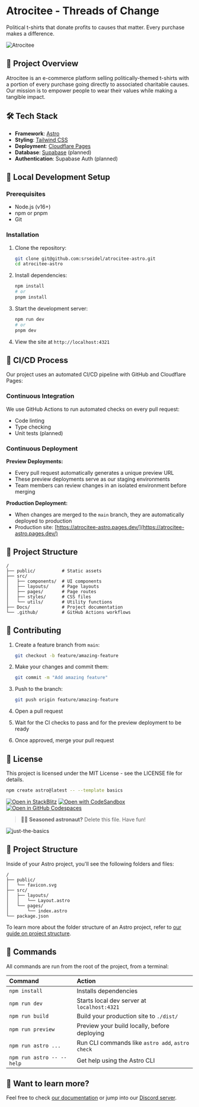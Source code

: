 # Atrocitee - Threads of Change

Political t-shirts that donate profits to causes that matter. Every purchase makes a difference.

![Atrocitee](https://4480144f.atrocitee-astro.pages.dev/images/atrocitee-logo.svg)

## 🚀 Project Overview

Atrocitee is an e-commerce platform selling politically-themed t-shirts with a portion of every purchase going directly to associated charitable causes. Our mission is to empower people to wear their values while making a tangible impact.

## 🛠️ Tech Stack

- **Framework**: [Astro](https://astro.build/)
- **Styling**: [Tailwind CSS](https://tailwindcss.com/)
- **Deployment**: [Cloudflare Pages](https://pages.cloudflare.com/)
- **Database**: [Supabase](https://supabase.com/) (planned)
- **Authentication**: Supabase Auth (planned)

## 🔧 Local Development Setup

### Prerequisites

- Node.js (v16+)
- npm or pnpm
- Git

### Installation

1. Clone the repository:
   ```bash
   git clone git@github.com:srseidel/atrocitee-astro.git
   cd atrocitee-astro
   ```

2. Install dependencies:
   ```bash
   npm install
   # or
   pnpm install
   ```

3. Start the development server:
   ```bash
   npm run dev
   # or
   pnpm dev
   ```

4. View the site at `http://localhost:4321`

## 🔄 CI/CD Process

Our project uses an automated CI/CD pipeline with GitHub and Cloudflare Pages:

### Continuous Integration

We use GitHub Actions to run automated checks on every pull request:
- Code linting
- Type checking
- Unit tests (planned)

### Continuous Deployment

**Preview Deployments:**
- Every pull request automatically generates a unique preview URL
- These preview deployments serve as our staging environments
- Team members can review changes in an isolated environment before merging

**Production Deployment:**
- When changes are merged to the `main` branch, they are automatically deployed to production
- Production site: [https://atrocitee-astro.pages.dev/](https://atrocitee-astro.pages.dev/)

## 📁 Project Structure

```
/
├── public/          # Static assets
├── src/
│   ├── components/  # UI components
│   ├── layouts/     # Page layouts
│   ├── pages/       # Page routes
│   ├── styles/      # CSS files
│   └── utils/       # Utility functions
├── Docs/            # Project documentation
└── .github/         # GitHub Actions workflows
```

## 🤝 Contributing

1. Create a feature branch from `main`:
   ```bash
   git checkout -b feature/amazing-feature
   ```

2. Make your changes and commit them:
   ```bash
   git commit -m "Add amazing feature"
   ```

3. Push to the branch:
   ```bash
   git push origin feature/amazing-feature
   ```

4. Open a pull request

5. Wait for the CI checks to pass and for the preview deployment to be ready

6. Once approved, merge your pull request

## 📝 License

This project is licensed under the MIT License - see the LICENSE file for details.

```sh
npm create astro@latest -- --template basics
```

[![Open in StackBlitz](https://developer.stackblitz.com/img/open_in_stackblitz.svg)](https://stackblitz.com/github/withastro/astro/tree/latest/examples/basics)
[![Open with CodeSandbox](https://assets.codesandbox.io/github/button-edit-lime.svg)](https://codesandbox.io/p/sandbox/github/withastro/astro/tree/latest/examples/basics)
[![Open in GitHub Codespaces](https://github.com/codespaces/badge.svg)](https://codespaces.new/withastro/astro?devcontainer_path=.devcontainer/basics/devcontainer.json)

> 🧑‍🚀 **Seasoned astronaut?** Delete this file. Have fun!

![just-the-basics](https://github.com/withastro/astro/assets/2244813/a0a5533c-a856-4198-8470-2d67b1d7c554)

## 🚀 Project Structure

Inside of your Astro project, you'll see the following folders and files:

```text
/
├── public/
│   └── favicon.svg
├── src/
│   ├── layouts/
│   │   └── Layout.astro
│   └── pages/
│       └── index.astro
└── package.json
```

To learn more about the folder structure of an Astro project, refer to [our guide on project structure](https://docs.astro.build/en/basics/project-structure/).

## 🧞 Commands

All commands are run from the root of the project, from a terminal:

| Command                   | Action                                           |
| :------------------------ | :----------------------------------------------- |
| `npm install`             | Installs dependencies                            |
| `npm run dev`             | Starts local dev server at `localhost:4321`      |
| `npm run build`           | Build your production site to `./dist/`          |
| `npm run preview`         | Preview your build locally, before deploying     |
| `npm run astro ...`       | Run CLI commands like `astro add`, `astro check` |
| `npm run astro -- --help` | Get help using the Astro CLI                     |

## 👀 Want to learn more?

Feel free to check [our documentation](https://docs.astro.build) or jump into our [Discord server](https://astro.build/chat).
